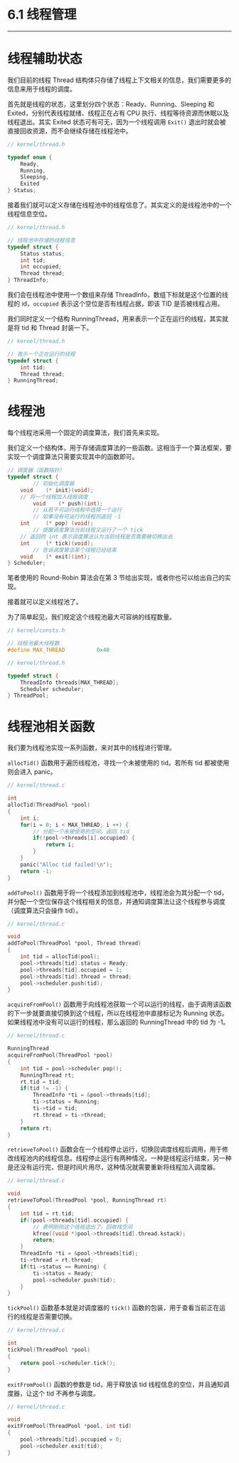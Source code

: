 # 6.1 线程管理

----

# 线程辅助状态

我们目前的线程 Thread 结构体只存储了线程上下文相关的信息，我们需要更多的信息来用于线程的调度。

首先就是线程的状态，这里划分四个状态：Ready、Running、Sleeping 和 Exited，分别代表线程就绪、线程正在占有 CPU 执行、线程等待资源而休眠以及线程退出。其实 Exited 状态可有可无，因为一个线程调用 `Exit()` 退出时就会被直接回收资源，而不会继续存储在线程池中。

```c
// kernel/thread.h

typedef enum {
    Ready,
    Running,
    Sleeping,
    Exited
} Status;
```

接着我们就可以定义存储在线程池中的线程信息了。其实定义的是线程池中的一个线程信息空位。

```c
// kernel/thread.h

// 线程池中存储的线程信息
typedef struct {
    Status status;
    int tid;
    int occupied;
    Thread thread;
} ThreadInfo;
```

我们会在线程池中使用一个数组来存储 ThreadInfo，数组下标就是这个位置的线程的 id，`occupied` 表示这个空位是否有线程占据，即该 TID 是否被线程占用。

我们同时定义一个结构 RunningThread，用来表示一个正在运行的线程，其实就是将 tid 和 Thread 封装一下。

```c
// kernel/thread.h

// 表示一个正在运行的线程
typedef struct {
    int tid;
    Thread thread;
} RunningThread;
```

# 线程池

每个线程池采用一个固定的调度算法，我们首先来实现。

我们定义一个结构体，用于存储调度算法的一些函数。这相当于一个算法框架，要实现一个调度算法只需要实现其中的函数即可。

```c
// 调度器（函数指针）
typedef struct {
		// 初始化调度器
    void    (* init)(void);
    // 将一个线程加入线程调度
		void    (* push)(int);
		// 从若干可运行线程中选择一个运行
		// 如果没有可运行的线程则返回 -1
    int     (* pop) (void);
		// 提醒调度算法当前线程又运行了一个 tick
    // 返回的 int 表示调度算法认为当前线程是否需要被切换出去
    int     (* tick)(void);
		// 告诉调度算法某个线程已经结束
    void    (* exit)(int);
} Scheduler;
```

笔者使用的 Round-Robin 算法会在第 3 节给出实现，或者你也可以给出自己的实现。

接着就可以定义线程池了。

为了简单起见，我们规定这个线程池最大可容纳的线程数量。

```c
// kernel/consts.h

// 线程池最大线程数
#define MAX_THREAD          0x40

// kernel/thread.h

typedef struct {
    ThreadInfo threads[MAX_THREAD];
    Scheduler scheduler;
} ThreadPool;
```

# 线程池相关函数

我们要为线程池实现一系列函数，来对其中的线程进行管理。

`allocTid()` 函数用于遍历线程池，寻找一个未被使用的 tid。若所有 tid 都被使用则会进入 panic。

```c
// kernel/thread.c

int
allocTid(ThreadPool *pool)
{
    int i;
    for(i = 0; i < MAX_THREAD; i ++) {
        // 分配一个未被使用的空间，返回 tid
        if(!pool->threads[i].occupied) {
            return i;
        }
    }
    panic("Alloc tid failed!\n");
    return -1;
}
```

`addToPool()` 函数用于将一个线程添加到线程池中，线程池会为其分配一个 tid，并分配一个空位保存这个线程相关的信息，并通知调度算法让这个线程参与调度（调度算法只会操作 tid）。

```c
// kernel/thread.c

void
addToPool(ThreadPool *pool, Thread thread)
{
    int tid = allocTid(pool);
    pool->threads[tid].status = Ready;
    pool->threads[tid].occupied = 1;
    pool->threads[tid].thread = thread;
    pool->scheduler.push(tid);
}
```

`acquireFromPool()` 函数用于向线程池获取一个可以运行的线程，由于调用该函数的下一步就要直接切换到这个线程，所以在线程池中直接标记为 Running 状态。如果线程池中没有可以运行的线程，那么返回的 RunningThread 中的 tid 为 -1。

```c
// kernel/thread.c

RunningThread
acquireFromPool(ThreadPool *pool)
{
    int tid = pool->scheduler.pop();
    RunningThread rt;
    rt.tid = tid;
    if(tid != -1) {
        ThreadInfo *ti = &pool->threads[tid];
        ti->status = Running;
        ti->tid = tid;
        rt.thread = ti->thread;
    }
    return rt;
}
```

`retrieveToPool()` 函数会在一个线程停止运行，切换回调度线程后调用，用于修改线程池内的线程信息。线程停止运行有两种情况，一种是线程运行结束，另一种是还没有运行完，但是时间片用尽，这种情况就需要重新将线程加入调度器。

```c
// kernel/thread.c

void
retrieveToPool(ThreadPool *pool, RunningThread rt)
{
    int tid = rt.tid;
    if(!pool->threads[tid].occupied) {
        // 表明刚刚这个线程退出了，回收栈空间
        kfree((void *)pool->threads[tid].thread.kstack);
        return;
    }
    ThreadInfo *ti = &pool->threads[tid];
    ti->thread = rt.thread;
    if(ti->status == Running) {
        ti->status = Ready;
        pool->scheduler.push(tid);
    }
}
```

`tickPool()` 函数基本就是对调度器的 `tick()` 函数的包装，用于查看当前正在运行的线程是否需要切换。

```c
// kernel/thread.c

int
tickPool(ThreadPool *pool)
{
    return pool->scheduler.tick();
}
```

`exitFromPool()` 函数的参数是 tid，用于释放该 tid 线程信息的空位，并且通知调度器，让这个 tid 不再参与调度。

```c
// kernel/thread.c

void
exitFromPool(ThreadPool *pool, int tid)
{
    pool->threads[tid].occupied = 0;
    pool->scheduler.exit(tid);
}
```